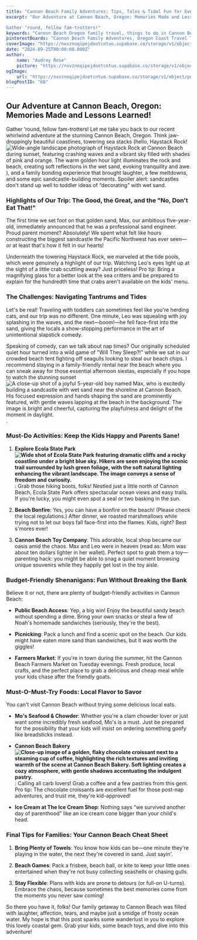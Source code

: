 ```yaml
---
title: "Cannon Beach Family Adventures: Tips, Tales & Tidal Fun for Every Traveler!"
excerpt: "Our Adventure at Cannon Beach, Oregon: Memories Made and Lessons Learned!

Gather ‘round, fellow fam-trotters!"
keywords: "Cannon Beach Oregon family travel, things to do in Cannon Beach with kids, Cannon Beach trip highlights, toddler activities Cannon Beach, best beaches for families in Oregon, Ecola State Park family hiking, Cannon Beach weather tips, family-friendly rentals near Cannon Beach, affordable family fun Cannon Beach, Cannon Beach dining with kids, Mo's Seafood Chowder review, local attractions Cannon Beach, budget-friendly activities Cannon Beach, Cannon Beach toy stores, tips for visiting Cannon Beach with toddlers, Pacific Northwest family vacations, beach bonfire rules Oregon, Cannon Beach farmers market, sea stacks Cannon Beach attractions, Cannon Beach memories and lessons"
pinterestBoards: "Cannon Beach Family Adventures, Oregon Coast Travel Tips, Family-Friendly Travel, Beach Vacation Ideas"
coverImage: "https://nxvznoqipejdootcntuo.supabase.co/storage/v1/object/public/travel-blog-images/image_68_0.png"
date: "2024-09-25T00:00:00.000Z"
author:
    name: "Audrey Rose"
    picture: "https://nxvznoqipejdootcntuo.supabase.co/storage/v1/object/public/character-reference/audrey_avatar_square.png?t=2024-12-21T13%3A26%3A30.307Z"
ogImage:
    url: "https://nxvznoqipejdootcntuo.supabase.co/storage/v1/object/public/travel-blog-images/image_68_0.png"
blogPostID: "68"
---
```

    

## Our Adventure at Cannon Beach, Oregon: Memories Made and Lessons Learned!

Gather ‘round, fellow fam-trotters! Let me take you back to our recent whirlwind adventure at the stunning Cannon Beach, Oregon. Think jaw-droppingly beautiful coastlines, towering sea stacks (hello, Haystack Rock! ![Wide-angle landscape photograph of Haystack Rock at Cannon Beach during sunset, featuring crashing waves and a vibrant sky filled with shades of pink and orange. The warm golden hour light illuminates the rock and beach, creating soft reflections in the wet sand, evoking tranquility and awe.](https://nxvznoqipejdootcntuo.supabase.co/storage/v1/object/public/travel-blog-images/image_68_0.png)), and a family bonding experience that brought laughter, a few meltdowns, and some epic sandcastle-building moments. Spoiler alert: sandcastles don't stand up well to toddler ideas of “decorating” with wet sand. 

### Highlights of Our Trip: The Good, the Great, and the "No, Don't Eat That!"

The first time we set foot on that golden sand, Max, our ambitious five-year-old, immediately announced that he was a professional sand engineer. Proud parent moment? Absolutely! We spent what felt like hours constructing the biggest sandcastle the Pacific Northwest has ever seen—or at least that's how it felt in our hearts! 

Underneath the towering Haystack Rock, we marveled at the tide pools, which were genuinely a highlight of our trip. Watching Leo's eyes light up at the sight of a little crab scuttling away? Just priceless! Pro tip: Bring a magnifying glass for a better look at the sea critters and be prepared to explain for the hundredth time that crabs aren't available on the kids' menu.

### The Challenges: Navigating Tantrums and Tides

Let's be real! Traveling with toddlers can sometimes feel like you're herding cats, and our trip was no different. One minute, Leo was squealing with joy splashing in the waves, and the next—boom!—he fell face-first into the sand, giving the locals a show-stopping performance in the art of unintentional slapstick comedy. 

Speaking of comedy, can we talk about nap times? Our originally scheduled quiet hour turned into a wild game of "Will They Sleep?!” while we sat in our crowded beach tent fighting off seagulls looking to steal our beach chips. I recommend staying in a family-friendly rental near the beach where you can sneak away for those essential afternoon siestas, especially if you hope to watch the stunning sunset ![A close-up shot of a joyful 5-year-old boy named Max, who is excitedly building a sandcastle with wet sand near the shoreline at Cannon Beach. His focused expression and hands shaping the sand are prominently featured, with gentle waves lapping at the beach in the background. The image is bright and cheerful, capturing the playfulness and delight of the moment in daylight.](https://nxvznoqipejdootcntuo.supabase.co/storage/v1/object/public/travel-blog-images/image_68_1.png).

### Must-Do Activities: Keep the Kids Happy and Parents Sane!

1. **Explore Ecola State Park ![Wide shot of Ecola State Park featuring dramatic cliffs and a rocky coastline under a bright blue sky. Hikers are seen enjoying the scenic trail surrounded by lush green foliage, with the soft natural lighting enhancing the vibrant landscape. The image conveys a sense of freedom and curiosity.](https://nxvznoqipejdootcntuo.supabase.co/storage/v1/object/public/travel-blog-images/image_68_2.png)**: Grab those hiking boots, folks! Nestled just a little north of Cannon Beach, Ecola State Park offers spectacular ocean views and easy trails. If you're lucky, you might even spot a seal or two basking in the sun.

2. **Beach Bonfire**: Yes, you can have a bonfire on the beach! (Please check the local regulations.) After dinner, we roasted marshmallows while trying not to let our boys fall face-first into the flames. Kids, right? Best s'mores ever!

3. **Cannon Beach Toy Company**: This adorable, local shop became our oasis amid the chaos. Max and Leo were in heaven (read as: Mom was about ten dollars lighter in her wallet). Perfect spot to grab them a toy—parenting hack: you might be able to snag a quiet moment browsing unique souvenirs while they happily get lost in the toy aisle.

### Budget-Friendly Shenanigans: Fun Without Breaking the Bank

Believe it or not, there are plenty of budget-friendly activities in Cannon Beach:

- **Public Beach Access**: Yep, a big win! Enjoy the beautiful sandy beach without spending a dime. Bring your own snacks or steal a few of Noah's homemade sandwiches (seriously, they're the best).

- **Picnicking**: Pack a lunch and find a scenic spot on the beach. Our kids might have eaten more sand than sandwiches, but it was worth the giggles!

- **Farmers Market**: If you're in town during the summer, hit the Cannon Beach Farmers Market on Tuesday evenings. Fresh produce, local crafts, and the perfect place to grab a delicious and cheap meal while your kids chase after the friendly goats.

### Must-O-Must-Try Foods: Local Flavor to Savor

You can't visit Cannon Beach without trying some delicious local eats. 

- **Mo's Seafood & Chowder**: Whether you're a clam chowder lover or just want some incredibly fresh seafood, Mo's is a must. Just be prepared for the possibility that your kids will insist on ordering something goofy like breadsticks instead.

- **Cannon Beach Bakery ![Close-up image of a golden, flaky chocolate croissant next to a steaming cup of coffee, highlighting the rich textures and inviting warmth of the scene at Cannon Beach Bakery. Soft lighting creates a cozy atmosphere, with gentle shadows accentuating the indulgent pastry.](https://nxvznoqipejdootcntuo.supabase.co/storage/v1/object/public/travel-blog-images/image_68_3.png)**: Calling all carb lovers! Grab a coffee and a few pastries from this gem. Pro tip: The chocolate croissants are excellent fuel for those post-nap adventures, and trust me, they're kid-approved!

- **Ice Cream at The Ice Cream Shop**: Nothing says “we survived another day of parenthood” like an ice cream cone bigger than your child's head. 

### Final Tips for Families: Your Cannon Beach Cheat Sheet

1. **Bring Plenty of Towels**: You know how kids can be—one minute they're playing in the water, the next they're covered in sand. Just sayin'.

2. **Beach Games**: Pack a frisbee, beach ball, or kite to keep your little ones entertained when they're not busy collecting seashells or chasing gulls.

3. **Stay Flexible**: Plans with kids are prone to detours (or full-on U-turns). Embrace the chaos, because sometimes the best memories come from the moments you never saw coming!

So there you have it, folks! Our family getaway to Cannon Beach was filled with laughter, affection, tears, and maybe just a smidge of frosty ocean water. My hope is that this post sparks some wanderlust in you to explore this lovely coastal gem. Grab your kids, some beach toys, and dive into this adventure!